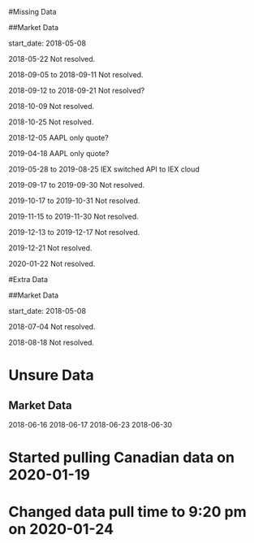 #Missing Data

##Market Data

start_date: 2018-05-08

2018-05-22
Not resolved.

2018-09-05 to 2018-09-11
Not resolved.

2018-09-12 to 2018-09-21
Not resolved?

2018-10-09
Not resolved.

2018-10-25
Not resolved.

2018-12-05
AAPL only quote?

2019-04-18
AAPL only quote?

2019-05-28 to 2019-08-25
IEX switched API to IEX cloud

2019-09-17 to 2019-09-30
Not resolved.

2019-10-17 to 2019-10-31
Not resolved.

2019-11-15 to 2019-11-30
Not resolved.

2019-12-13 to 2019-12-17
Not resolved.

2019-12-21
Not resolved.

2020-01-22
Not resolved.

#Extra Data

##Market Data

start_date: 2018-05-08

2018-07-04
Not resolved.

2018-08-18
Not resolved.


# Unsure Data

## Market Data

2018-06-16
2018-06-17
2018-06-23
2018-06-30

# Started pulling Canadian data on 2020-01-19

# Changed data pull time to 9:20 pm on 2020-01-24